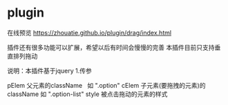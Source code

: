 # plugin
在线预览 https://zhouatie.github.io/plugin/drag/index.html

插件还有很多功能可以扩展，希望以后有时间会慢慢的完善
本插件目前只支持垂直排列拖动

 说明：本插件基于jquery
  1.传参
  
  pElem 父元素的className   如 ".option"
  cElem 子元素(要拖拽的元素)的className 如 ".option-list"
  style 被点击拖动的元素的样式
